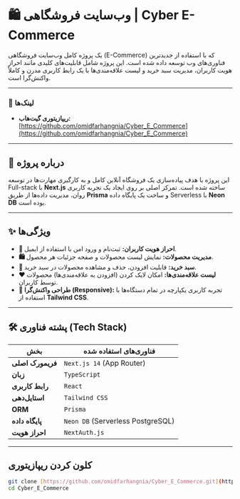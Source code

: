 # 🛍️ وب‌سایت فروشگاهی | Cyber E-Commerce

یک پروژه کامل وب‌سایت فروشگاهی (E-Commerce) که با استفاده از جدیدترین فناوری‌های وب توسعه داده شده است. این پروژه شامل قابلیت‌های کلیدی مانند احراز هویت کاربران، مدیریت سبد خرید و لیست علاقه‌مندی‌ها با یک رابط کاربری مدرن و کاملاً واکنش‌گرا است.

---


### 🔗 لینک‌ها

- **ریپازیتوری گیت‌هاب:** [https://github.com/omidfarhangnia/Cyber_E_Commerce](https://github.com/omidfarhangnia/Cyber_E_Commerce)

---

## 📜 درباره پروژه

این پروژه با هدف پیاده‌سازی یک فروشگاه آنلاین کامل و به کارگیری مهارت‌ها در توسعه Full-stack با **Next.js** ساخته شده است. تمرکز اصلی بر روی ایجاد یک تجربه کاربری روان، مدیریت داده‌ها از طریق **Prisma** و ساخت یک پایگاه داده Serverless با **Neon DB** بوده است.

---

## ✨ ویژگی‌ها

- **🔐 احراز هویت کاربران:** ثبت‌نام و ورود امن با استفاده از ایمیل.
- **🛍️ مدیریت محصولات:** نمایش لیست محصولات و صفحه جزئیات هر محصول.
- **🛒 سبد خرید:** قابلیت افزودن، حذف و مشاهده محصولات در سبد خرید.
- **❤️ لیست علاقه‌مندی‌ها:** امکان لایک کردن (افزودن به علاقه‌مندی‌ها) محصولات توسط کاربران.
- **📱 طراحی واکنش‌گرا (Responsive):** تجربه کاربری یکپارچه در تمام دستگاه‌ها با استفاده از **Tailwind CSS**.

---

## 🛠️ پشته فناوری (Tech Stack)

| بخش          | فناوری‌های استفاده شده                               |
|--------------|------------------------------------------------------|
| **فریمورک اصلی** | `Next.js 14` (App Router)                            |
| **زبان** | `TypeScript`                                         |
| **رابط کاربری** | `React`                                              |
| **استایل‌دهی** | `Tailwind CSS`                                       |
| **ORM** | `Prisma`                                             |
| **پایگاه داده** | `Neon DB` (Serverless PostgreSQL)                    |
| **احراز هویت** | `NextAuth.js`                                        |

---

## کلون کردن ریپازیتوری ##
   ```bash
   git clone [https://github.com/omidfarhangnia/Cyber_E_Commerce.git](https://github.com/omidfarhangnia/Cyber_E_Commerce.git)
   cd Cyber_E_Commerce